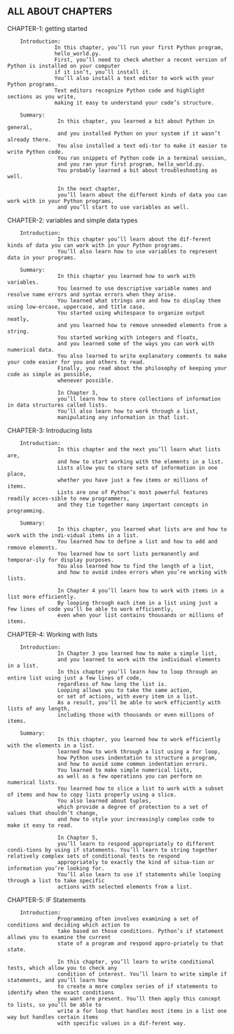 ALL ABOUT CHAPTERS 
---------------------

CHAPTER-1: getting started
          
        Introduction:
                   In this chapter, you’ll run your first Python program, 
                   hello_world.py. 
                   First, you’ll need to check whether a recent version of Python is installed on your computer
                   if it isn’t, you’ll install it. 
                   You’ll also install a text editor to work with your Python programs. 
                   Text editors recognize Python code and highlight sections as you write,
                   making it easy to understand your code’s structure.
        
        Summary:
                    In this chapter, you learned a bit about Python in general, 
                    and you installed Python on your system if it wasn’t already there. 
                    You also installed a text edi-tor to make it easier to write Python code. 
                    You ran snippets of Python code in a terminal session, 
                    and you ran your first program, hello_world.py. 
                    You probably learned a bit about troubleshooting as well.
                    
                    In the next chapter, 
                    you’ll learn about the different kinds of data you can work with in your Python programs, 
                    and you’ll start to use variables as well.

CHAPTER-2: variables and simple data types

        Introduction:
                    In this chapter you’ll learn about the dif-ferent kinds of data you can work with in your Python programs.
                    You’ll also learn how to use variables to represent data in your programs. 

        Summary:
                    In this chapter you learned how to work with variables. 
                    You learned to use descriptive variable names and resolve name errors and syntax errors when they arise. 
                    You learned what strings are and how to display them using low-ercase, uppercase, and title case. 
                    You started using whitespace to organize output neatly,
                    and you learned how to remove unneeded elements from a string. 
                    You started working with integers and floats,
                    and you learned some of the ways you can work with numerical data. 
                    You also learned to write explanatory comments to make your code easier for you and others to read.
                    Finally, you read about the philosophy of keeping your code as simple as possible, 
                    whenever possible.
                    
                    In Chapter 3, 
                    you’ll learn how to store collections of information in data structures called lists. 
                    You’ll also learn how to work through a list, 
                    manipulating any information in that list.

CHAPTER-3: Introducing lists

        Introduction:
                    In this chapter and the next you’ll learn what lists are, 
                    and how to start working with the elements in a list. 
                    Lists allow you to store sets of information in one place,
                    whether you have just a few items or millions of items. 
                    Lists are one of Python’s most powerful features readily acces-sible to new programmers, 
                    and they tie together many important concepts in programming.

        Summary:
                    In this chapter, you learned what lists are and how to work with the indi-vidual items in a list. 
                    You learned how to define a list and how to add and remove elements. 
                    You learned how to sort lists permanently and temporar-ily for display purposes.
                    You also learned how to find the length of a list,
                    and how to avoid index errors when you’re working with lists.
                    
                    In Chapter 4 you’ll learn how to work with items in a list more efficiently.
                    By looping through each item in a list using just a few lines of code you’ll be able to work efficiently, 
                    even when your list contains thousands or millions of items.

CHAPTER-4: Working with lists

        Introduction:
                    In Chapter 3 you learned how to make a simple list, 
                    and you learned to work with the individual elements in a list.
                    In this chapter you’ll learn how to loop through an entire list using just a few lines of code, 
                    regardless of how long the list is. 
                    Looping allows you to take the same action, 
                    or set of actions, with every item in a list. 
                    As a result, you’ll be able to work efficiently with lists of any length,
                    including those with thousands or even millions of items.

        Summary:
                    In this chapter, you learned how to work efficiently with the elements in a list. 
                    learned how to work through a list using a for loop, 
                    how Python uses indentation to structure a program,
                    and how to avoid some common indentation errors. 
                    You learned to make simple numerical lists, 
                    as well as a few operations you can perform on numerical lists. 
                    You learned how to slice a list to work with a subset of items and how to copy lists properly using a slice. 
                    You also learned about tuples, 
                    which provide a degree of protection to a set of values that shouldn’t change, 
                    and how to style your increasingly complex code to make it easy to read.
                    
                    In Chapter 5, 
                    you’ll learn to respond appropriately to different condi-tions by using if statements. You’ll learn to string together relatively complex sets of conditional tests to respond
                    appropriately to exactly the kind of situa-tion or information you’re looking for.
                    You’ll also learn to use if statements while looping through a list to take specific
                    actions with selected elements from a list. 

CHAPTER-5: IF Statements

        Introduction:
                    Programming often involves examining a set of conditions and deciding which action to 
                    take based on those conditions. Python’s if statement allows you to examine the current
                    state of a program and respond appro-priately to that state.
                    
                    In this chapter, you’ll learn to write conditional tests, which allow you to check any
                    condition of interest. You’ll learn to write simple if statements, and you’ll learn how
                    to create a more complex series of if statements to identify when the exact conditions
                    you want are present. You’ll then apply this concept to lists, so you’ll be able to
                    write a for loop that handles most items in a list one way but handles certain items
                    with specific values in a dif-ferent way.
                    

           

